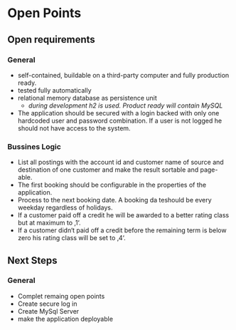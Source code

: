 # Open Points
## Open requirements
### General 
* self-contained, buildable on a third-party computer and fully production ready.
* tested fully automatically 
* relational memory database as persistence unit 
  * *during development h2 is used. Product ready will contain MySQL*
* The application should be secured with a login backed with only one hardcoded user and password combination. If a user is not logged he should not have access to the system.

### Bussines Logic
* List all postings with the account id and customer name of source and destination of one
customer and make the result sortable and page-able.
* The first booking should be configurable in the properties of the application.
* Process to the next booking date. A booking da teshould be every weekday regardless of holidays.
* If a customer paid off a credit he will be awarded to a better rating class but at maximum to ‚1‘.
* If a customer didn‘t paid off a credit before the remaining term is below zero his rating class will be set to ‚4‘.

## Next Steps
### General
* Complet remaing open points
* Create secure log in
* Create MySql Server
* make the application deployable